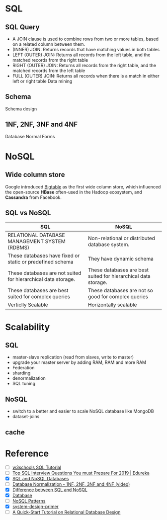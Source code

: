 # SQL
## SQL Query
- A JOIN clause is used to combine rows from two or more tables, based on a related column between them.
- (INNER) JOIN: Returns records that have matching values in both tables
- LEFT (OUTER) JOIN: Returns all records from the left table, and the matched records from the right table
- RIGHT (OUTER) JOIN: Returns all records from the right table, and the matched records from the left table
- FULL (OUTER) JOIN: Returns all records when there is a match in either left or right table
Data mining 

## Schema 
Schema design


## 1NF, 2NF, 3NF and 4NF
Database Normal Forms

# NoSQL
## Wide column store
Google introduced [Bigtable](http://www.read.seas.harvard.edu/~kohler/class/cs239-w08/chang06bigtable.pdf) as the first wide column store, which influenced the open-source **HBase** often-used in the Hadoop ecosystem, and **Cassandra** from Facebook. 

## SQL vs NoSQL
|SQL                    |NoSQL                          |
|-----------------------|-------------------------------|
|RELATIONAL DATABASE MANAGEMENT SYSTEM (RDBMS)	|Non-relational or distributed database system.|
|These databases have fixed or static or predefined schema	|They have dynamic schema|
|These databases are not suited for hierarchical data storage.|These databases are best suited for hierarchical data storage.|
|These databases are best suited for complex queries|These databases are not so good for complex queries|
|Verticlly Scalable     |Horizontally scalable|

# Scalability
## SQL
- master-slave replication (read from slaves, write to master)
- upgrade your master server by adding RAM, RAM and more RAM
- Federation
- sharding
- denormalization
- SQL tuning

## NoSQL
- switch to a better and easier to scale NoSQL database like MongoDB
- dataset-joins
## cache

# Reference
- [ ] [w3schools SQL Tutorial](https://www.w3schools.com/sql/)
- [ ] [Top SQL Interview Questions You must Prepare For 2019 | Edureka
](https://www.edureka.co/blog/interview-questions/sql-interview-questions/)
- [x] [SQL and NoSQL Databases](https://github.com/UWCoffeeNCode/resources/wiki/SQL-and-NoSQL-Databases) 
- [ ] [Database Normalization - 1NF, 2NF, 3NF and 4NF (video)](https://www.youtube.com/watch?v=UrYLYV7WSHM)
- [x] [Difference between SQL and NoSQL](https://www.geeksforgeeks.org/difference-between-sql-and-nosql/)
- [x] [Database](http://www.lecloud.net/post/7994751381/scalability-for-dummies-part-2-database)
- [ ] [NoSQL Patterns](http://horicky.blogspot.com/2009/11/nosql-patterns.html)
- [x] [system-design-primer](https://github.com/donnemartin/system-design-primer#database)
- [ ] [A Quick-Start Tutorial on Relational Database Design](https://www.ntu.edu.sg/home/ehchua/programming/sql/Relational_Database_Design.html)